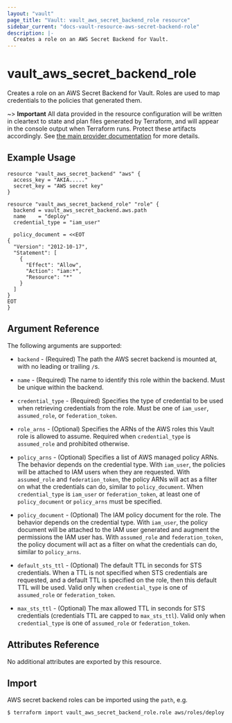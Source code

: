 ```yaml
---
layout: "vault"
page_title: "Vault: vault_aws_secret_backend_role resource"
sidebar_current: "docs-vault-resource-aws-secret-backend-role"
description: |-
  Creates a role on an AWS Secret Backend for Vault.
---
```


# vault\_aws\_secret\_backend\_role

Creates a role on an AWS Secret Backend for Vault. Roles are
used to map credentials to the policies that generated them.

~> **Important** All data provided in the resource configuration will be
written in cleartext to state and plan files generated by Terraform, and
will appear in the console output when Terraform runs. Protect these
artifacts accordingly. See
[the main provider documentation](../index.html)
for more details.

## Example Usage

```hcl
resource "vault_aws_secret_backend" "aws" {
  access_key = "AKIA....."
  secret_key = "AWS secret key"
}

resource "vault_aws_secret_backend_role" "role" {
  backend = vault_aws_secret_backend.aws.path
  name    = "deploy"
  credential_type = "iam_user"

  policy_document = <<EOT
{
  "Version": "2012-10-17",
  "Statement": [
    {
      "Effect": "Allow",
      "Action": "iam:*",
      "Resource": "*"
    }
  ]
}
EOT
}
```

## Argument Reference

The following arguments are supported:

* `backend` - (Required) The path the AWS secret backend is mounted at,
with no leading or trailing `/`s.

* `name` - (Required) The name to identify this role within the backend.
Must be unique within the backend.

* `credential_type` - (Required) Specifies the type of credential to be used when
retrieving credentials from the role. Must be one of `iam_user`, `assumed_role`, or
`federation_token`.

* `role_arns` - (Optional) Specifies the ARNs of the AWS roles this Vault role
is allowed to assume. Required when `credential_type` is `assumed_role` and
prohibited otherwise.

* `policy_arns` - (Optional) Specifies a list of AWS managed policy ARNs. The
behavior depends on the credential type. With `iam_user`, the policies will be
attached to IAM users when they are requested. With `assumed_role` and
`federation_token`, the policy ARNs will act as a filter on what the credentials
can do, similar to `policy_document`. When `credential_type` is `iam_user` or
`federation_token`, at least one of `policy_document` or `policy_arns` must
be specified.

* `policy_document` - (Optional) The IAM policy document for the role. The
behavior depends on the credential type. With `iam_user`, the policy document
will be attached to the IAM user generated and augment the permissions the IAM
user has. With `assumed_role` and `federation_token`, the policy document will
act as a filter on what the credentials can do, similar to `policy_arns`.

* `default_sts_ttl` - (Optional) The default TTL in seconds for STS credentials.
  When a TTL is not specified when STS credentials are requested,
  and a default TTL is specified on the role,
  then this default TTL will be used. Valid only when `credential_type` is one of
  `assumed_role` or `federation_token`.

* `max_sts_ttl` - (Optional) The max allowed TTL in seconds for STS credentials
  (credentials TTL are capped to `max_sts_ttl`). Valid only when `credential_type` is
  one of `assumed_role` or `federation_token`.

## Attributes Reference

No additional attributes are exported by this resource.

## Import

AWS secret backend roles can be imported using the `path`, e.g.

```
$ terraform import vault_aws_secret_backend_role.role aws/roles/deploy
```
